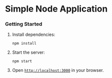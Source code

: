# Simple Node Application

### Getting Started

1. Install dependencies:

	```shell
	npm install
	```

2. Start the server:

	```shell
	npm start
	```

3. Open [`http://localhost:3000`](http://localhost:3000) in your browser.

